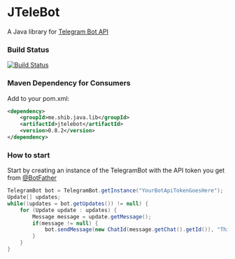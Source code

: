 # JTeleBot
A Java library for [Telegram Bot API](https://core.telegram.org/bots/api)

### Build Status
[![Build Status](https://travis-ci.org/shibme/jtelebot.svg)](https://travis-ci.org/shibme/jtelebot)

### Maven Dependency for Consumers
Add to your pom.xml:

```xml
<dependency>
	<groupId>me.shib.java.lib</groupId>
	<artifactId>jtelebot</artifactId>
	<version>0.8.2</version>
</dependency>
```

### How to start
Start by creating an instance of the TelegramBot with the API token you get from [@BotFather](https://telegram.me/BotFather)

```java
TelegramBot bot = TelegramBot.getInstance("YourBotApiTokenGoesHere");
Update[] updates;
while((updates = bot.getUpdates()) != null) {
    for (Update update : updates) {
        Message message = update.getMessage();
        if(message != null) {
            bot.sendMessage(new ChatId(message.getChat().getId()), "This is a reply from the bot! :)");
        }
    }
}
```